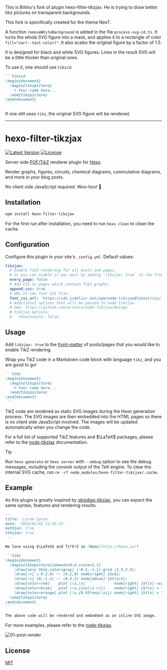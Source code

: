 This is Brkhu's fork of plugin hexo-filter-tikzjax. He is trying to draw better tikz pictures on transparent backgrounds.

This fork is specifically created for the theme NexT.

A function `removeWhiteBackground` is added in the file `process-svg-cd.ts`. It turns the whole SVG figure into a mask, and applies it to a rectangle of color `fill="var(--text-color)"`. It also scales the original figure by a factor of $1.5$.

It is designed for black and white SVG figures. Lines in the result SVG will be a little thicker than original ones.

To use it, one should use `tikzcd`:
````markdown
```tikzcd
\begin{document}
  \begin{tikzpicture}
    % Your code here...
  \end{tikzpicture}
\end{document}
```
````

If one still uses `tikz`, the original SVG figure will be rendered.

---

# hexo-filter-tikzjax

[![Latest Version](https://badgen.net/npm/v/hexo-filter-tikzjax)](https://www.npmjs.com/package/hexo-filter-tikzjax)
[![License](https://badgen.net/github/license/prinsss/hexo-filter-tikzjax)](LICENSE)

Server side [PGF/Ti*k*Z](https://tikz.dev) renderer plugin for [Hexo](http://hexo.io).

Render graphs, figures, circuits, chemical diagrams, commutative diagrams, and more in your blog posts.

No client side JavaScript required. Woo-hoo! 🎉

## Installation

```bash
npm install hexo-filter-tikzjax
```

For the first run after installation, you need to run `hexo clean` to clean the cache.

## Configuration

Configure this plugin in your site's `_config.yml`. Default values:

```yml
tikzjax:
  # Enable TikZ rendering for all posts and pages.
  # Or you can enable it per post by adding `tikzjax: true` to the front-matter.
  every_page: false
  # Add CSS to pages which contain TikZ graphs.
  append_css: true
  # URL of the font CSS file.
  font_css_url: 'https://cdn.jsdelivr.net/npm/node-tikzjax@latest/css/fonts.css'
  # Additional options that will be passed to node-tikzjax.
  # See: https://github.com/prinsss/node-tikzjax/#usage
  # tikzjax_options:
  #   showConsole: false
```

## Usage

Add `tikzjax: true` to the [front-matter](https://hexo.io/docs/front-matter) of posts/pages that you would like to enable Ti*k*Z rendering.

Wrap you Ti*k*Z code in a Markdown code block with language `tikz`, and you are good to go!

````markdown
```tikz
\begin{document}
  \begin{tikzpicture}
    % Your code here...
  \end{tikzpicture}
\end{document}
```
````

Ti*k*Z code are rendered as static SVG images during the Hexo generation process. The SVG images are then embedded into the HTML pages so there is no client side JavaScript involved. The images will be updated automatically when you change the code.

For a full list of supported Ti*k*Z features and $\LaTeX$ packages, please refer to the [node-tikzjax](https://github.com/prinsss/node-tikzjax#usage) documentation.

> [!TIP]
> Run `hexo generate` or `hexo server` with `--debug` option to see the debug messages, including the console output of the TeX engine. To clear the internal SVG cache, run `rm -rf node_modules/hexo-filter-tikzjax/.cache`.

## Example

As this plugin is greatly inspired by [obsidian-tikzjax](https://github.com/artisticat1/obsidian-tikzjax), you can expect the same syntax, features and rendering results.

````markdown
---
title: 'Lorem Ipsum'
date: '2024/01/01 11:45:14'
mathjax: true
tikzjax: true
---

We love using $\LaTeX$ and Ti*k*Z in [Hexo](http://hexo.io)!

```tikz
\begin{document}
  \begin{tikzpicture}[domain=0:4,scale=1.1]
    \draw[very thin,color=gray] (-0.1,-1.1) grid (3.9,3.9);
    \draw[->] (-0.2,0) -- (4.2,0) node[right] {$x$};
    \draw[->] (0,-1.2) -- (0,4.2) node[above] {$f(x)$};
    \draw[color=red]    plot (\x,\x)             node[right] {$f(x) =x$};
    \draw[color=blue]   plot (\x,{sin(\x r)})    node[right] {$f(x) = \sin x$};
    \draw[color=orange] plot (\x,{0.05*exp(\x)}) node[right] {$f(x) = \frac{1}{20} \mathrm e^x$};
  \end{tikzpicture}
\end{document}
```

The above code will be rendered and embedded as an inline SVG image.
````

For more examples, please refer to the [node-tikzjax](https://github.com/prinsss/node-tikzjax/blob/main/demo).

![01-post-render](https://github.com/prinsss/hexo-filter-tikzjax/raw/main/docs/01-post-render.png)

## License

[MIT](LICENSE)
